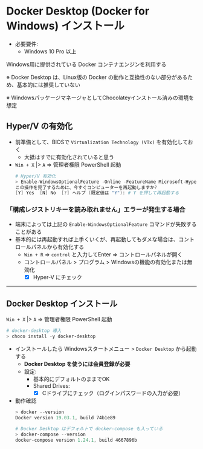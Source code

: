 # Docker Desktop (Docker for Windows) インストール

- 必要要件:
    - Windows 10 Pro 以上

Windows用に提供されている Docker コンテナエンジンを利用する

※ Docker Desktop は、Linux版の Docker の動作と互換性のない部分があるため、基本的には推奨していない

※ WindowsパッケージマネージャとしてChocolateyインストール済みの環境を想定

## Hyper/V の有効化

- 前準備として、BIOSで `Virtualization Technology (VTx)` を有効化しておく
    - 大抵はすでに有効化されていると思う
- `Win + X` |> `A` => 管理者権限 PowerShell 起動
    ```powershell
    # Hyper/V 有効化
    > Enable-WindowsOptionalFeature -Online -FeatureName Microsoft-Hyper-V
    この操作を完了するために、今すぐコンピューターを再起動しますか?
    [Y] Yes  [N] No  [?] ヘルプ (既定値は "Y"): # Y を押して再起動する
    ```

### 「構成レジストリキーを読み取れません」エラーが発生する場合
- 端末によっては上記の `Enable-WindowsOptionalFeature` コマンドが失敗することがある
- 基本的には再起動すれば上手くいくが、再起動してもダメな場合は、コントロールパネルから有効化する
    - `Win + R` => `control` と入力してEnter => コントロールパネルが開く
    - コントロールパネル > プログラム > Windowsの機能の有効化または無効化
        - [x] Hyper-V にチェック

***

## Docker Desktop インストール

`Win + X` |> `A` => 管理者権限 PowerShell 起動

```powershell
# docker-desktop 導入
> choco install -y docker-desktop
```

- インストールしたら Windowsスタートメニュー > `Docker Desktop` から起動する
    - **Docker Desktop を使うには会員登録が必要**
    - 設定:
        - 基本的にデフォルトのままでOK
        - Shared Drives:
            - [x] Cドライブにチェック（ログインパスワードの入力が必要）
- 動作確認
    ```powershell
    > docker --version
    Docker version 19.03.1, build 74b1e89

    # Docker Desktop はデフォルトで docker-compose も入っている
    > docker-compose --version
    docker-compose version 1.24.1, build 4667896b
    ```
